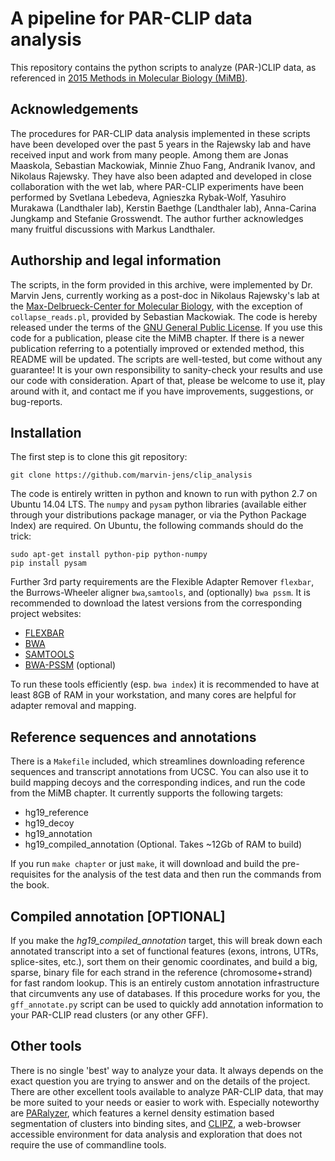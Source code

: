# A pipeline for PAR-CLIP data analysis
This repository contains the python scripts to analyze (PAR-)CLIP data, as referenced in [2015 Methods in Molecular Biology (MiMB)](http://www.springer.com/series/7651). 

## Acknowledgements
The procedures for PAR-CLIP data analysis implemented in these scripts have been developed over the past 5 years in the Rajewsky lab and have received input and work from many people. Among them are Jonas Maaskola, Sebastian Mackowiak, Minnie Zhuo Fang,  Andranik Ivanov, and Nikolaus Rajewsky. They have also been adapted and developed in close collaboration with the wet lab, where PAR-CLIP experiments have been performed by Svetlana Lebedeva, Agnieszka Rybak-Wolf, Yasuhiro Murakawa (Landthaler lab), Kerstin Baethge (Landthaler lab), Anna-Carina Jungkamp and Stefanie Grosswendt. The author further acknowledges many fruitful discussions with Markus Landthaler.

## Authorship and legal information
The scripts, in the form provided in this archive, were implemented by Dr. Marvin Jens, currently working as a post-doc in Nikolaus Rajewsky's lab at the [Max-Delbrueck-Center for Molecular Biology](https://www.mdc-berlin.de/1151037/en/research/research_teams/systems_biology_of_gene_regulatory_elements), with the exception of `collapse_reads.pl`, provided by Sebastian Mackowiak. The code is hereby released under the terms of the [GNU General Public License](LICENSE). If you use this code for a publication, please cite the MiMB chapter. If there is a newer publication referring to a potentially improved or extended method, this README will be updated. The scripts are well-tested, but come without any guarantee! It is your own responsibility to sanity-check your results and use our code with consideration. Apart of that, please be welcome to use it, play around with it, and contact me if you have improvements, suggestions, or bug-reports.

## Installation
The first step is to clone this git repository:
```
git clone https://github.com/marvin-jens/clip_analysis
```
The code is entirely written in python and known to run with python 2.7 on Ubuntu 14.04 LTS. The `numpy` and `pysam` python libraries (available either through your distributions package manager, or via the Python Package Index) are required. On Ubuntu, the following commands should do the trick:

```
sudo apt-get install python-pip python-numpy
pip install pysam
```

Further 3rd party requirements are the Flexible Adapter Remover `flexbar`, the Burrows-Wheeler aligner `bwa`,`samtools`, and (optionally) `bwa pssm`. It is recommended to download the latest versions from the corresponding project websites:

* [FLEXBAR](http://sourceforge.net/projects/flexbar/)
* [BWA](http://bio-bwa.sourceforge.net/)
* [SAMTOOLS](http://www.htslib.org/)
* [BWA-PSSM](http://bwa-pssm.binf.ku.dk/) (optional)

To run these tools efficiently (esp. `bwa index`) it is recommended to have at least 8GB of RAM in your workstation, and many cores are helpful for adapter removal and mapping.

## Reference sequences and annotations
There is a `Makefile` included, which streamlines downloading reference sequences and transcript annotations from UCSC. You can also use it to build mapping decoys and the corresponding indices, and run the code from the MiMB chapter. It currently supports the following targets:
* hg19_reference
* hg19_decoy
* hg19_annotation
* hg19_compiled_annotation (Optional. Takes ~12Gb of RAM to build)

If you run `make chapter` or just `make`, it will download and build the pre-requisites for the analysis of the test data and then run the commands from the book.

## Compiled annotation [OPTIONAL]
If you make the *hg19_compiled_annotation* target, this will break down each annotated transcript into a set of functional features (exons, introns, UTRs, splice-sites, etc.), sort them on their genomic coordinates, and build a big, sparse, binary file for each strand in the reference (chromosome+strand) for fast random lookup. This is an entirely custom annotation infrastructure that circumvents any use of databases. If this procedure works for you, the `gff_annotate.py` script can be used to quickly add annotation information to your PAR-CLIP read clusters (or any other GFF).

## Other tools
There is no single 'best' way to analyze your data. It always depends on the exact question you are trying to answer and on the details of the project. There are other excellent tools available to analyze PAR-CLIP data, that may be more suited to your needs or easier to work with. Especially noteworthy are [PARalyzer](https://ohlerlab.mdc-berlin.de/software/PARalyzer_85/), which features a kernel density estimation based segmentation of clusters into binding sites, and [CLIPZ](http://www.clipz.unibas.ch/), a web-browser accessible environment for data analysis and exploration that does not require the use of commandline tools.
